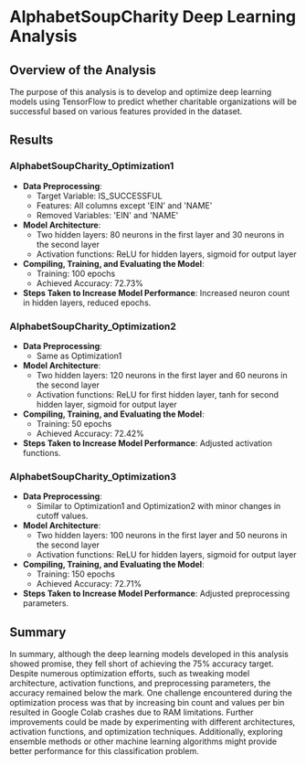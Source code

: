 # AlphabetSoupCharity Deep Learning Analysis

## Overview of the Analysis
The purpose of this analysis is to develop and optimize deep learning models using TensorFlow to predict whether charitable organizations will be successful based on various features provided in the dataset.

## Results

### AlphabetSoupCharity_Optimization1
- **Data Preprocessing**:
  - Target Variable: IS_SUCCESSFUL
  - Features: All columns except 'EIN' and 'NAME'
  - Removed Variables: 'EIN' and 'NAME'
- **Model Architecture**:
  - Two hidden layers: 80 neurons in the first layer and 30 neurons in the second layer
  - Activation functions: ReLU for hidden layers, sigmoid for output layer
- **Compiling, Training, and Evaluating the Model**:
  - Training: 100 epochs
  - Achieved Accuracy: 72.73%
- **Steps Taken to Increase Model Performance**: Increased neuron count in hidden layers, reduced epochs.

### AlphabetSoupCharity_Optimization2
- **Data Preprocessing**:
  - Same as Optimization1
- **Model Architecture**:
  - Two hidden layers: 120 neurons in the first layer and 60 neurons in the second layer
  - Activation functions: ReLU for first hidden layer, tanh for second hidden layer, sigmoid for output layer
- **Compiling, Training, and Evaluating the Model**:
  - Training: 50 epochs
  - Achieved Accuracy: 72.42%
- **Steps Taken to Increase Model Performance**: Adjusted activation functions.

### AlphabetSoupCharity_Optimization3
- **Data Preprocessing**:
  - Similar to Optimization1 and Optimization2 with minor changes in cutoff values.
- **Model Architecture**:
  - Two hidden layers: 100 neurons in the first layer and 50 neurons in the second layer
  - Activation functions: ReLU for hidden layers, sigmoid for output layer
- **Compiling, Training, and Evaluating the Model**:
  - Training: 150 epochs
  - Achieved Accuracy: 72.71%
- **Steps Taken to Increase Model Performance**: Adjusted preprocessing parameters.

## Summary
In summary, although the deep learning models developed in this analysis showed promise, they fell short of achieving the 75% accuracy target. Despite numerous optimization efforts, such as tweaking model architecture, activation functions, and preprocessing parameters, the accuracy remained below the mark. One challenge encountered during the optimization process was that by increasing bin count and values per bin resulted in Google Colab crashes due to RAM limitations. Further improvements could be made by experimenting with different architectures, activation functions, and optimization techniques. Additionally, exploring ensemble methods or other machine learning algorithms might provide better performance for this classification problem.
